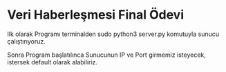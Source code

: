 # Veri Haberleşmesi Final Ödevi

Ilk olarak Programı terminalden sudo python3 server.py komutuyla sunucu çalıştırıyoruz.

Sonra Program başlatılınca Sunucunun IP ve Port girmemiz isteyecek, istersek default olarak alabiliriz.

